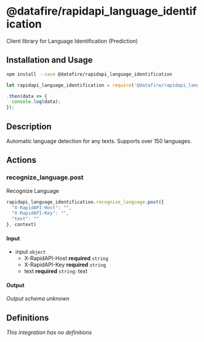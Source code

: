 # @datafire/rapidapi_language_identification

Client library for Language Identification (Prediction)

## Installation and Usage
```bash
npm install --save @datafire/rapidapi_language_identification
```
```js
let rapidapi_language_identification = require('@datafire/rapidapi_language_identification').create();

.then(data => {
  console.log(data);
});
```

## Description

Automatic language detection for any texts. Supports over 150 languages.

## Actions

### recognize_language.post
Recognize Language


```js
rapidapi_language_identification.recognize_language.post({
  "X-RapidAPI-Host": "",
  "X-RapidAPI-Key": "",
  "text": ""
}, context)
```

#### Input
* input `object`
  * X-RapidAPI-Host **required** `string`
  * X-RapidAPI-Key **required** `string`
  * text **required** `string`: text

#### Output
*Output schema unknown*



## Definitions

*This integration has no definitions*
